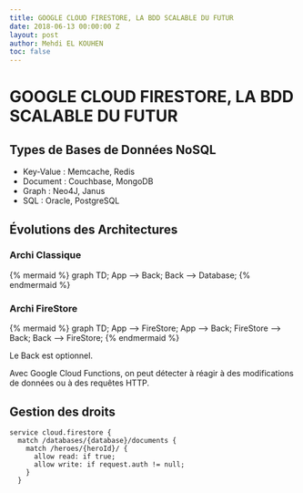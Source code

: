```yaml
---
title: GOOGLE CLOUD FIRESTORE, LA BDD SCALABLE DU FUTUR
date: 2018-06-13 00:00:00 Z
layout: post
author: Mehdi EL KOUHEN
toc: false
---
```


# GOOGLE CLOUD FIRESTORE, LA BDD SCALABLE DU FUTUR

## Types de Bases de Données NoSQL

* Key-Value : Memcache, Redis
* Document : Couchbase, MongoDB
* Graph : Neo4J, Janus
* SQL : Oracle, PostgreSQL

## Évolutions des Architectures

### Archi Classique

{% mermaid %}
graph TD;
    App --> Back;
    Back --> Database;
{% endmermaid %}

### Archi FireStore

{% mermaid %}
graph TD;
    App --> FireStore;
     App --> Back;
    FireStore --> Back;
    Back --> FireStore;
{% endmermaid %}

Le Back est optionnel.

Avec Google Cloud Functions, on peut détecter à réagir à des modifications de données ou à des requêtes HTTP.

## Gestion des droits

```
service cloud.firestore {
  match /databases/{database}/documents {
    match /heroes/{heroId}/ {
      allow read: if true;
      allow write: if request.auth != null;
    }
  }
```
